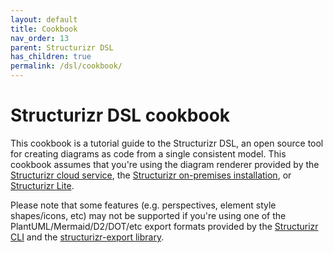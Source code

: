 ```yaml
---
layout: default
title: Cookbook
nav_order: 13
parent: Structurizr DSL
has_children: true
permalink: /dsl/cookbook/
---
```


# Structurizr DSL cookbook

This cookbook is a tutorial guide to the Structurizr DSL, an open source tool for creating diagrams as code from
a single consistent model. This cookbook assumes that you're using the diagram renderer provided by the
[Structurizr cloud service](/cloud),
the [Structurizr on-premises installation](/onpremises),
or [Structurizr Lite](/lite).

Please note that some features (e.g. perspectives, element style shapes/icons, etc) may not be supported if you're
using one of the PlantUML/Mermaid/D2/DOT/etc export formats provided by the
[Structurizr CLI](/cli) and the [structurizr-export library](/export).